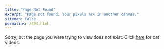 ```yaml
---
title: "Page Not Found"
excerpt: "Page not found. Your pixels are in another canvas."
sitemap: false
permalink: /404.html
---
```


Sorry, but the page you were trying to view does not exist. Click <a href="https://www.youtube.com/watch?v=mwENYk66q6M">here</a>  for cat videos. 

